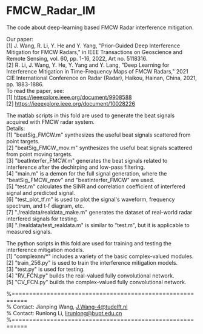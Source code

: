 # FMCW_Radar_IM  
The code about deep-learning based FMCW Radar interference mitigation.  

Our paper:  
[1] J. Wang, R. Li, Y. He and Y. Yang, "Prior-Guided Deep Interference Mitigation for FMCW Radars," in IEEE Transactions on Geoscience and Remote Sensing, vol. 60, pp. 1-16, 2022, Art no. 5118316.  
[2] R. Li, J. Wang, Y. He, Y. Yang and Y. Lang, "Deep Learning for Interference Mitigation in Time-Frequency Maps of FMCW Radars," 2021 CIE International Conference on Radar (Radar), Haikou, Hainan, China, 2021, pp. 1883-1886.  
To read the paper, see:  
[1] https://ieeexplore.ieee.org/document/9908588  
[2] https://ieeexplore.ieee.org/document/10028226  

The matlab scripts in this fold are used to generate the beat signals acquired with FMCW radar system.  
Details:  
[1] "beatSig_FMCW.m" synthesizes the useful beat signals scattered from point targets.  
[2] "beatSig_FMCW_mov.m" synthesizes the useful beat signals scattered from point moving targets.  
[3] "beatInterfer_FMCW.m" generates the beat signals related to interference after the dechirping and low-pass filtering.  
[4] "main.m" is a demon for the full signal generation, where the "beatSig_FMCW_mov" and "beatInterfer_FMCW" are used.  
[5] "test.m" calculates the SINR and correlation coefficient of interfered signal and predicted signal.  
[6] "test_plot_tf.m" is used to plot the signal's waveform, frequency spectrum, and t-f diagram, etc.  
[7] "./realdata/realdata_make.m" generates the dataset of real-world radar interfered signals for testing.  
[8] "./realdata/test_realdata.m" is similar to "test.m", but it is applicable to measured signals.  

The python scripts in this fold are used for training and testing the interference mitigation models.  
[1] "complexnn/*" includes a variety of the basic complex-valued modules.  
[2] "train_256.py" is used to train the interference mitigation models.  
[3] "test.py" is used for testing.  
[4] "RV_FCN.py" builds the real-valued fully convolutional network.  
[5] "CV_FCN.py" builds the complex-valued fully convolutional network.  


%==========================================================  
% Contact: Jianping Wang,     J.Wang-4@tudelft.nl  
% Contact: Runlong Li,     lirunlong@bupt.edu.cn  
%==========================================================  
